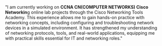 "I am currently working on **CCNA CN(COMPUTER NETWORKS) Cisco Networkin**g online lab projects through the Cisco Networking Tools Academy. This experience allows me to gain hands-on practice with networking concepts,  including configuring and troubleshooting network devices in a simulated environment. It has strengthened my understanding of networking protocols, tools, and real-world applications,
   equipping me with practical skills essential for IT and networking roles."
